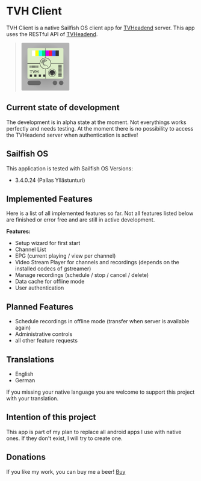 # TVH Client
TVH Client is a native Sailfish OS client app for [TVHeadend](https://tvheadend.org/) server. This app uses the RESTful API of [TVHeadend](https://tvheadend.org/).

>![](icons/128x128/harbour-tvhclient.png)

## Current state of development
The development is in alpha state at the moment. Not everythings works perfectly and needs testing.
At the moment there is no possibility to access the TVHeadend server when authentication is active!

## Sailfish OS
This application is tested with Sailfish OS Versions:

- 3.4.0.24 (Pallas Yllästunturi)

## Implemented Features
Here is a list of all implemented features so far. Not all features listed below are finished or error free and are still in active development.

**Features:**

- Setup wizard for first start
- Channel List
- EPG (current playing / view per channel)
- Video Stream Player for channels and recordings (depends on the installed codecs of gstreamer)
- Manage recordings (schedule / stop / cancel / delete)
- Data cache for offline mode
- User authentication


## Planned Features
- Schedule recordings in offline mode (transfer when server is available again)
- Administrative controls
- all other feature requests

## Translations

- English
- German  
  
If you missing your native language you are welcome to support this project with your translation.

## Intention of this project

This app is part of my plan to replace all android apps I use with native ones. If they don't exist, I will try to create one.

## Donations

If you like my work, you can buy me a beer! [Buy](https://www.paypal.com/paypalme/nubecula/1)
